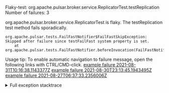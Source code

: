         
Flaky-test: org.apache.pulsar.broker.service.ReplicatorTest.testReplication
Number of failures: 3

org.apache.pulsar.broker.service.ReplicatorTest is flaky. The testReplication test method fails sporadically.

```
org.apache.pulsar.tests.FailFastNotifier$FailFastSkipException: Skipped after failure since testFailFast system property is set.
	at org.apache.pulsar.tests.FailFastNotifier.beforeInvocation(FailFastNotifier.java:88)

```

Usage tip: To enable automatic navigation to failure message, open the following links with CTRL/CMD-click.
[example failure 2021-08-31T10:16:38.1143377Z](https://github.com/apache/pulsar/runs/3471501156?check_suite_focus=true#step:10:1099)
[example failure 2021-08-30T23:13:45.1943495Z](https://github.com/apache/pulsar/runs/3467152431?check_suite_focus=true#step:9:343)
[example failure 2021-08-27T06:37:33.2356006Z](https://github.com/apache/pulsar/runs/3440411059?check_suite_focus=true#step:9:2251)


<details>
<summary>Full exception stacktrace</summary>
<code><pre>
org.apache.pulsar.tests.FailFastNotifier$FailFastSkipException: Skipped after failure since testFailFast system property is set.
	at org.apache.pulsar.tests.FailFastNotifier.beforeInvocation(FailFastNotifier.java:88)

</pre></code>
</details>

